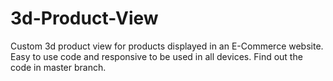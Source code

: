 # 3d-Product-View
Custom 3d product view for products displayed in an E-Commerce website. Easy to use code and responsive to be used in all devices. Find out the code in master branch.
